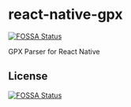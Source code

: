 # react-native-gpx
[![FOSSA Status](https://app.fossa.com/api/projects/git%2Bgithub.com%2Fjustindouyau%2Freact-native-gpx.svg?type=shield)](https://app.fossa.com/projects/git%2Bgithub.com%2Fjustindouyau%2Freact-native-gpx?ref=badge_shield)

GPX Parser for React Native


## License
[![FOSSA Status](https://app.fossa.com/api/projects/git%2Bgithub.com%2Fjustindouyau%2Freact-native-gpx.svg?type=large)](https://app.fossa.com/projects/git%2Bgithub.com%2Fjustindouyau%2Freact-native-gpx?ref=badge_large)